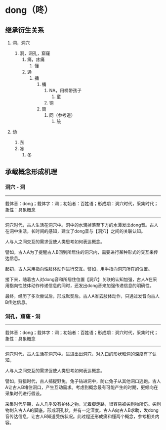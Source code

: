 # dong（咚）

## 继承衍生关系

1. 洞，洞穴

   1. 洞，洞孔，窟窿
      1. 痛，疼痛
         1. 懂
      2. 通
         1. 捅
            1. 桶
               1. NA，用桶带孩子
                  1. 童
               2. 铜
            2. 筒
               1. 同（参考道）
                  1. 统
2. 动

   1. 东
   2. 冻
      1. 冬

## 承载概念形成机理

### 洞穴 - 洞

---

载体音：dong；载体字：洞；初始者：百姓语；形成期：洞穴时代，采集时代；象性：具象概念

---

洞穴时代，古人生活在洞穴中。洞中的水滴掉落至下方的水潭发出dong音。古人在洞中生活，长时间的感知，建立了dong音与【洞穴】之间的关联认知。

人与人之间交互的需求促使人类思考如何表达概念。

譬如，古人A为了提醒古人B回到所居住的洞穴内，需要进行某种形式的交互来传达信息。

起初，古人采用指向性肢体动作进行交互。譬如，用手指向洞穴所在的位置。

接下来，随着古人对dong音和所居住位置【洞穴】关联的认知加强，古人A在采用指向性肢体动作传递信息的同时，还发出dong音来加强传递信息的明确性。

最终，经历了多次尝试后，形成默契后。古人A省去肢体动作，只通过发音向古人B传达信息。

### 洞孔，窟窿 - 洞

---

载体音：dong；载体字：洞；初始者：百姓语；形成期：洞穴时代，采集时代；象性：具象概念

---

洞穴时代，古人生活在洞穴中。进进出出洞穴，对入口的形状和洞的深度有了认知。

人与人之间交互的需求促使人类思考如何表达概念。

譬如，狩猎时代，古人捕捉野兔，兔子钻进洞中，防止兔子从其他洞口逃跑。古人A让古人B堵住洞口，产生互动需求。考虑到概念最有可能产生的时期，更倾向在采集时代进行假设。

采集时代早期，古人几乎没有护体之物，光着脚走路，很容易被尖刺物所伤。尖刺物刺入古人A的脚底，形成洞孔状，并有一定深度。古人A向古人B求助，发dong音传达信息，让古人B知道受伤状况。此过程还形成痛和懂两个概念，参考相关内容。
